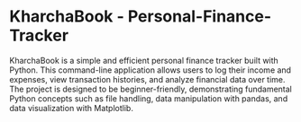 # KharchaBook - Personal-Finance-Tracker
KharchaBook is a simple and efficient personal finance tracker built with Python. This command-line application allows users to log their income and expenses, view transaction histories, and analyze financial data over time. The project is designed to be beginner-friendly, demonstrating fundamental Python concepts such as file handling, data manipulation with pandas, and data visualization with Matplotlib.
